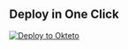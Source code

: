 ## Deploy in One Click

[![Deploy to Okteto](https://okteto.com/develop-okteto.svg)](https://cloud.okteto.com/deploy?repository=https://github.com/Igopk/mkdir)
